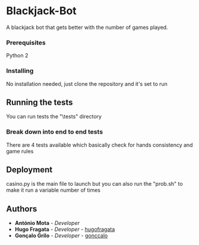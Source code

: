 # Blackjack-Bot

A blackjack bot that gets better with the number of games played.

### Prerequisites

Python 2

### Installing

No installation needed, just clone the repository and it's set to run

## Running the tests

You can run tests the "\tests" directory 

### Break down into end to end tests

There are 4 tests available which basically check for hands consistency and game rules

## Deployment

casino.py is the main file to launch but you can also run the "prob.sh" to make it run a variable number of times

## Authors

* **António Mota** - *Developer*
* **Hugo Fragata** - *Developer* - [hugofragata](https://github.com/hugofragata)
* **Gonçalo Grilo** - *Developer* - [gonccalo](https://github.com/gonccalo)



